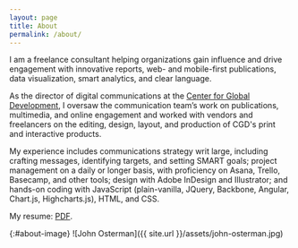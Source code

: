 ```yaml
---
layout: page
title: About
permalink: /about/
---
```


I am a freelance consultant helping organizations gain influence and drive engagement with innovative reports, web- and mobile-first publications, data visualization, smart analytics, and clear language. 

As the director of digital communications at the [Center for Global Development](http://www.cgdev.org/), I oversaw the communication team’s work on publications, multimedia, and online engagement and worked with vendors and freelancers on the editing, design, layout, and production of CGD's print and interactive products.

My experience includes communications strategy writ large, including crafting messages, identifying targets, and setting SMART goals; project management on a daily or longer basis, with proficiency on Asana, Trello, Basecamp, and other tools; design with Adobe InDesign and Illustrator; and hands-on coding with JavaScript (plain-vanilla, JQuery, Backbone, Angular, Chart.js, Highcharts.js), HTML, and CSS.

My resume: [PDF](../assets/osterman-resume-081916.pdf).

{:#about-image}
![John Osterman]({{ site.url }}/assets/john-osterman.jpg)